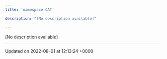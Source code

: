```yaml
---
title: 'namespace CAT'

description: "[No description available]"

---
```







[No description available]






-------------------------------

Updated on 2022-08-01 at 12:13:24 +0000